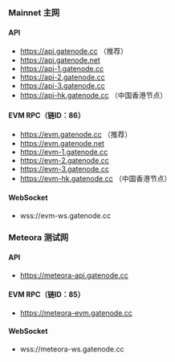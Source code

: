 

### Mainnet 主网

#### API

* https://api.gatenode.cc  （推荐）
* https://api.gatenode.net
* https://api-1.gatenode.cc
* https://api-2.gatenode.cc
* https://api-3.gatenode.cc
* https://api-hk.gatenode.cc （中国香港节点）


#### EVM RPC（链ID：86）

* https://evm.gatenode.cc （推荐）
* https://evm.gatenode.net
* https://evm-1.gatenode.cc
* https://evm-2.gatenode.cc
* https://evm-3.gatenode.cc 
* https://evm-hk.gatenode.cc （中国香港节点）

#### WebSocket

* wss://evm-ws.gatenode.cc



### Meteora 测试网

#### API

* https://meteora-api.gatenode.cc


#### EVM RPC（链ID：85）

* https://meteora-evm.gatenode.cc

#### WebSocket

* wss://meteora-ws.gatenode.cc


